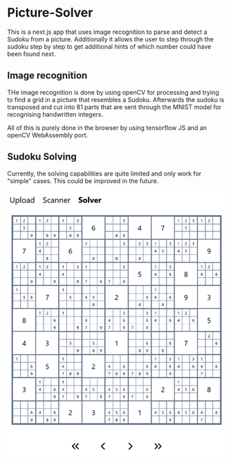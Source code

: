 # Picture-Solver

This is a next.js app that uses image recognition to parse and detect a Sudoku from a picture. Additionally it allows
the user to step through the sudoku step by step to get additional hints of which number could have been found next.

## Image recognition

THe image recognition is done by using openCV for processing and trying to find a grid in a picture that resembles a
Sudoku. Afterwards the sudoku is transposed and cut into 81 parts that are sent through the MNIST model for recognising
handwritten integers. 

All of this is purely done in the browser by using tensorflow JS and an openCV WebAssembly port.

## Sudoku Solving

Currently, the solving capabilities are quite limited and only work for "simple" cases. This could be improved in the
future.

![Sudoku Solver](image.png)
